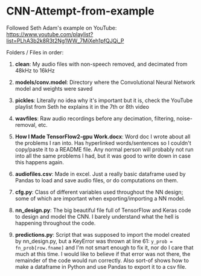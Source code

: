 # CNN-Attempt-from-example
Followed Seth Adam's example on YouTube: https://www.youtube.com/playlist?list=PLhA3b2k8R3t2Ng1WW_7MiXeh1pfQJQi_P

Folders / Files in order:

1. **clean**: My audio files with non-speech removed, and decimated from 48kHz to 16kHz

2. **models/conv.model**: Directory where the Convolutional Neural Network model and weights were saved

3. **pickles**: Literally no idea why it's important but it is, check the YouTube playlist from Seth he explains it in the 7th or 8th video
  
4. **wavfiles**: Raw audio recordings before any decimation, filtering, noise-removal, etc.

5. **How I Made TensorFlow2-gpu Work.docx**: Word doc I wrote about all the problems I ran into. Has hyperlinked words/sentences so I couldn't copy/paste it to a README file. Any normal person will probably not run into all the same problems I had, but it was good to write down in case this happens again.

6. **audiofiles.csv**: Made in excel. Just a really basic dataframe used by Pandas to load and save audio files, or do computations on them.

7. **cfg.py**: Class of different variables used throughout the NN design; some of which are important when exporting/importing a NN model.

8. **nn_design.py**: The big beautiful file full of TensorFlow and Keras code to design and model the CNN. I barely understand what the hell is happening throughout the code.

9. **predictions.py**: Script that was supposed to import the model created by nn_design.py, but a KeyError was thrown at line 61: `y_prob = fn_prob[row.fname]` and I'm not smart enough to fix it, nor do I care that much at this time. I would like to believe if that error was not there, the remainder of the code would run correctly. Also sort-of shows how to make a dataframe in Python and use Pandas to export it to a csv file.
